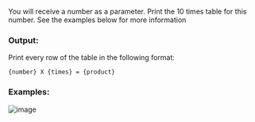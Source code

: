 You will receive a number as a parameter. Print the 10 times table for this number. See the examples below for more information

### Output:

Print every row of the table in the following format:

    {number} X {times} = {product}

### Examples:

![image](https://github.com/nsinorov/SoftUniMainPath/assets/45227327/2d40a30d-5125-42e7-80a7-8ccdb13c4694)

